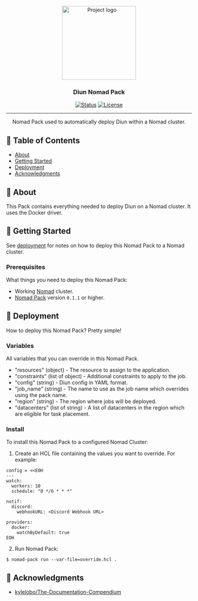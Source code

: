<p align="center">
  <a href="https://crazymax.dev/diun/" rel="noopener">
 <img width=200px height=200px src="https://git.kasefuchs.su/kasefuchs/homelab/media/branch/main/assets/logos/diun.png" alt="Project logo"></a>
</p>

<h3 align="center">Diun Nomad Pack</h3>

<div align="center">

[![Status](https://img.shields.io/badge/status-active-success.svg)]()
[![License](https://img.shields.io/badge/license-MIT-blue.svg)](/LICENSE)

</div>

---

<p align="center"> Nomad Pack used to automatically deploy Diun within a Nomad cluster.
    <br> 
</p>

## 📝 Table of Contents

- [About](#about)
- [Getting Started](#getting_started)
- [Deployment](#deployment)
- [Acknowledgments](#acknowledgement)

## 🧐 About <a name = "about"></a>

This Pack contains everything needed to deploy Diun on a Nomad cluster. It uses the Docker driver.

## 🏁 Getting Started <a name = "getting_started"></a>

See [deployment](#deployment) for notes on how to deploy this Nomad Pack to a Nomad cluster.

### Prerequisites

What things you need to deploy this Nomad Pack:

- Working [Nomad](https://www.nomadproject.io/) cluster.
- [Nomad Pack](https://github.com/hashicorp/nomad-pack) version `0.1.1` or higher.

## 🚀 Deployment <a name = "deployment"></a>

How to deploy this Nomad Pack? Pretty simple!

### Variables

All variables that you can override in this Nomad Pack.

- "resources" (object) - The resource to assign to the application.
- "constraints" (list of object) - Additional constraints to apply to the job.
- "config" (string) - Diun config in YAML format.
- "job_name" (string) - The name to use as the job name which overrides using the pack name.
- "region" (string) - The region where jobs will be deployed.
- "datacenters" (list of string) - A list of datacenters in the region which are eligible for task placement.

### Install

To install this Nomad Pack to a configured Nomad Cluster:

1. Create an HCL file containing the values you want to override. For example:

```hcl
config = <<EOH
---
watch:
  workers: 10
  schedule: "0 */6 * * *"

notif:
  discord:
    webhookURL: <Discord Webhook URL>

providers:
  docker:
    watchByDefault: true
EOH
```

2. Run Nomad Pack:

```shell
$ nomad-pack run --var-file=override.hcl .
```

## 🎉 Acknowledgments <a name = "acknowledgments"></a>

- [kylelobo/The-Documentation-Compendium](https://github.com/kylelobo/The-Documentation-Compendium)
